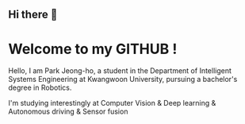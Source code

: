 ## Hi there 👋

<!--
**jeongho8288/jeongho8288** is a ✨ _special_ ✨ repository because its `README.md` (this file) appears on your GitHub profile.

Here are some ideas to get you started:

- 🔭 I’m currently working on ...
- 🌱 I’m currently learning ...
- 👯 I’m looking to collaborate on ...
- 🤔 I’m looking for help with ...
- 💬 Ask me about ...
- 📫 How to reach me: ...
- 😄 Pronouns: ...
- ⚡ Fun fact: ...
-->

# Welcome to my GITHUB !

Hello, I am Park Jeong-ho, a student in the Department of Intelligent Systems Engineering at Kwangwoon University, pursuing a bachelor's degree in Robotics.  
  
I'm studying  interestingly at Computer Vision & Deep learning & Autonomous driving & Sensor fusion  
